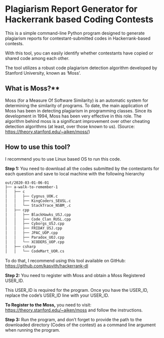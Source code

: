 # Plagiarism Report Generator for Hackerrank based Coding Contests

This is a simple command-line Python program designed to generate plagiarism reports for contestant-submitted codes in Hackerrank-based contests.

With this tool, you can easily identify whether contestants have copied or shared code among each other.

The tool utilizes a robust code plagiarism detection algorithm developed by Stanford University, known as ‘Moss’.

## What is Moss?**

Moss (for a Measure Of Software Similarity) is an automatic system for determining the similarity of programs. To date, the main application of Moss has been in detecting plagiarism in programming classes. Since its development in 1994, Moss has been very effective in this role. The algorithm behind moss is a significant improvement over other cheating detection algorithms (at least, over those known to us).
(Source: https://theory.stanford.edu/~aiken/moss/)

## How to use this tool?

I recommend you to use Linux based OS to run this code. 

**Step 1:** You need to download all the codes submitted by the contestants for each question and save to local machine with the following hierarchy

```bash
out/2020-03-01-06-01
├── a-walk-to-remember-1
│   ├── c
│   │   ├── Cygnus_UOK.c
│   │   ├── KingCoders_SEUSL.c
│   │   └── StackTrace_NSBM_.c
│   ├── cpp
│   │   ├── BlackHawks_USJ.cpp
│   │   ├── Code_Clan_RUSL.cpp
│   │   ├── Cyborgs_USJ.cpp
│   │   ├── FRIDAY_USJ.cpp
│   │   ├── JPAC_UOP.cpp
│   │   ├── Paradox_UOJ.cpp
│   │   └── XCODERS_UOP.cpp
│   ├── csharp
│   │   └── CodeMart_UOR.cs
```

To do that, I recommend using this tool available on GitHub: https://github.com/kasvith/hackerrank-dl

**Step 2:** You need to register with Moss and obtain a Moss Registered USER_ID.

This USER_ID is required for the program. Once you have the USER_ID, replace the code’s USER_ID line with your USER_ID.

**To Register to the Moss,**
you need to visit: https://theory.stanford.edu/~aiken/moss and follow the instructions. 

**Step 3:** Run the program, and don’t forget to provide the path to the downloaded directory (Codes of the contest) as a command line argument when running the program.



